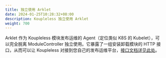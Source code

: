 ```yaml
---
title: 独立使用 Arklet
date: 2024-01-25T10:28:32+08:00
description: Koupleless 独立使用 Arklet
weight: 700
---
```


Arklet 作为 Koupleless 模块发布运维的 Agent（定位类似 K8S 的 Kubelet），可以完全脱离 ModuleController 独立使用。它暴露了一组安装卸载模块的 HTTP 接口，从而可以让 Koupleless 对接到您自己的发布运维平台，[接口文档详见此处](https://github.com/koupleless/runtime/blob/main/README.md)。


<br/>
<br/>

